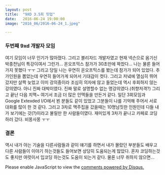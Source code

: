 ```yaml
---
layout: post
title:  "9XD 3.5회 밋업"
date:   2016-06-24 19:00:00
image: "2016_06/2016-06-24_1.jpeg"

---
```



### 두번째 9xd 개발자 모임
여기 모임이 너무 인기가 많아졌다.
그리고 블리자드 개발자였고 현재 넥슨으로 옴기신 박종천님이 특강이여서 그런가...
온오프믹스 참가가 30초만에 꽉찼다...
나는 물론 들어가지 못했다 ㅜㅜ
그리고 당일 나는 우연히 온오프믹스를 봤는데 참가가 되어 있었다.
추가인원을 뽑았는데 우연히 들어가게 되어서 기대감이 컷다.
그리고 저녘에 열심히 뛰어갔지만 살짝 늦었고 이미 강의중이라 조심히 의자에 않고 들었는데
역시 후회하지 않는 강의였다.
아니 진짜 대박이였다.
진짜 말로 설명할수 없는 명강의였다.(취향저격?)
그리고 끝난 다음 치맥~
여기서 조금 더 많은 인맥들을 만든거 같다.
일단 3회모임과 Google Extexded I/O에서 뵌 분들도 같이 있었고
그분들이 나를 기억해 주어서 서로 대화를 많이 한 것 같다.
그리고 3차로 맥주집을 갔을때는 10명남짓한 인원인데 다들 내가 보기에는 갓(?)이라고 불릴만 한 사람들이였다.
재미있게 3차가 끝나고 카페로 코딩하러 갔다.
비몽사몽 ㅜㅜ


### 결론
역시 내가 아는 기술을 다른사람들과 같이 얘기를 하면서 내가 몰랐던 부분들도 배우고
다른 사람들이 이야기 하는것들도 들어보면 상당히 도움되는게 많았다.
혼자 코딩하는것도 좋지만 여럿이서 입코딩 하는것도 도움이 되는거 같다.
물론 너무 취하지 않으면...



<div id="disqus_thread"></div>
<script>
    /**
     *  RECOMMENDED CONFIGURATION VARIABLES: EDIT AND UNCOMMENT THE SECTION BELOW TO INSERT DYNAMIC VALUES FROM YOUR PLATFORM OR CMS.
     *  LEARN WHY DEFINING THESE VARIABLES IS IMPORTANT: https://disqus.com/admin/universalcode/#configuration-variables
     */
    /*
    var disqus_config = function () {
        this.page.url = PAGE_URL;  // Replace PAGE_URL with your page's canonical URL variable
        this.page.identifier = PAGE_IDENTIFIER; // Replace PAGE_IDENTIFIER with your page's unique identifier variable
    };
    */
    (function() {  // DON'T EDIT BELOW THIS LINE
        var d = document, s = d.createElement('script');

        s.src = '//pikachu987blog.disqus.com/embed.js';

        s.setAttribute('data-timestamp', +new Date());
        (d.head || d.body).appendChild(s);
    })();
</script>
<noscript>Please enable JavaScript to view the <a href="https://disqus.com/?ref_noscript" rel="nofollow">comments powered by Disqus.</a></noscript>

<script id="dsq-count-scr" src="//pikachu987blog.disqus.com/count.js" async></script>
